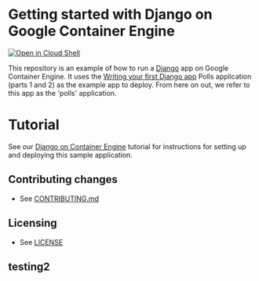# Getting started with Django on Google Container Engine

[![Open in Cloud Shell][shell_img]][shell_link]


[shell_img]: http://gstatic.com/cloudssh/images/open-btn.png
[shell_link]: https://console.cloud.google.com/cloudshell/open?git_repo=https://github.com/GoogleCloudPlatform/python-docs-samples&page=editor&open_in_editor=kubernetes_engine/django_tutorial/README.md

This repository is an example of how to run a [Django](https://www.djangoproject.com/) 
app on Google Container Engine. It uses the
[Writing your first Django app](https://docs.djangoproject.com/en/1.11/intro/tutorial01/)
Polls application (parts 1 and 2) as the example app to deploy. From here on
out, we refer to this app as the 'polls' application.


# Tutorial
See our [Django on Container Engine](https://cloud.google.com/python/django/kubernetes-engine) tutorial for instructions for setting up and deploying this sample application.


## Contributing changes

* See [CONTRIBUTING.md](https://github.com/GoogleCloudPlatform/python-docs-samples/blob/master/CONTRIBUTING.md)


## Licensing

* See [LICENSE](https://github.com/GoogleCloudPlatform/python-docs-samples/blob/master/LICENSE)

## testing2
